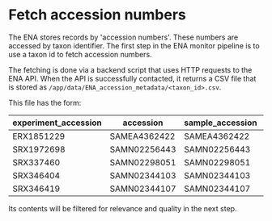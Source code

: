 # Fetch accession numbers

The ENA stores records by 'accession numbers'. 
These numbers are accessed by taxon identifier. 
The first step in the ENA monitor pipeline is to use a taxon id to fetch accession numbers.

The fetching is done via a backend script that uses HTTP requests to the ENA API.
When the API is successfully contacted, it returns a CSV file that is stored as
`/app/data/ENA_accession_metadata/<taxon_id>.csv`.

This file has the form:

| experiment_accession	 | accession	    | sample_accession	 | secondary_sample_accession |
|-----------------------|---------------|-------------------|----------------------------|
| ERX1851229	           | SAMEA4362422	 | SAMEA4362422	     | ERS1273871                 |
| SRX1972698	           | SAMN02256443	 | SAMN02256443	     | SRS1581087                 |
| SRX337460	            | SAMN02298051	 | SAMN02298051	     | SRS471889                  |
| SRX346404	            | SAMN02344103	 | SAMN02344103	     | SRS477544                  |
| SRX346419	            | SAMN02344107	 | SAMN02344107	     | SRS477553                  |

Its contents will be filtered for relevance and quality in the next step.
